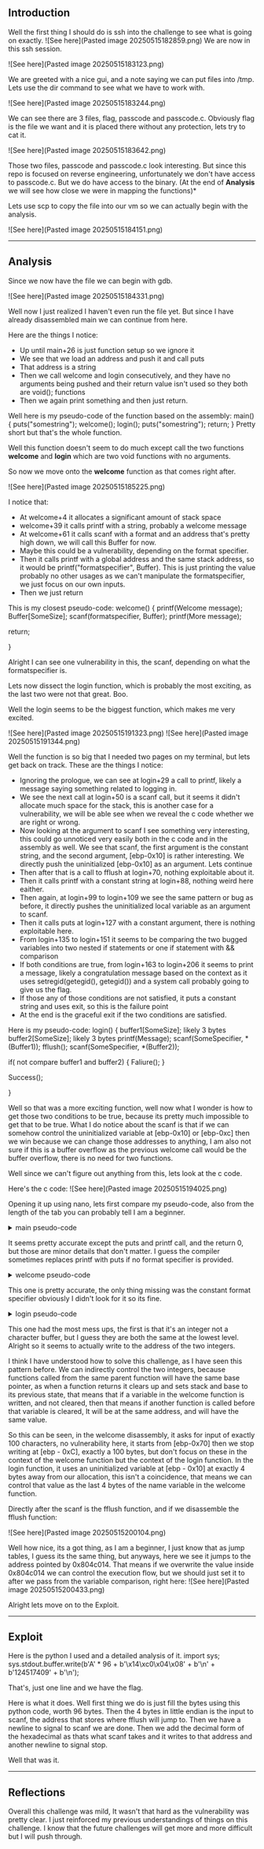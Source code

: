 ## Introduction

Well the first thing I should do is ssh into the challenge to see what is going on exactly.
![See here](Pasted image 20250515182859.png)
We are now in this ssh session.

![See here](Pasted image 20250515183123.png)

We are greeted with a nice gui, and a note saying we can put files into /tmp.
Lets use the dir command to see what we have to work with.

![See here](Pasted image 20250515183244.png)

We can see there are 3 files, flag, passcode and passcode.c.
Obviously flag is the file we want and it is placed there without any protection, lets try to cat it.

![See here](Pasted image 20250515183642.png)

Those two files, passcode and passcode.c look interesting. But since this repo is focused on reverse engineering, unfortunately we don't have access to passcode.c. But we do have access to the binary. (At the end of **Analysis** we will see how close we were in mapping the functions)\*

Lets use scp to copy the file into our vm so we can actually begin with the analysis.

![See here](Pasted image 20250515184151.png)

---

## Analysis

Since we now have the file we can begin with gdb.

![See here](Pasted image 20250515184331.png)

Well now I just realized I haven't even run the file yet.
But since I have already disassembled main we can continue from here.

Here are the things I notice:

- Up until main+26 is just function setup so we ignore it
- We see that we load an address and push it and call puts
- That address is a string
- Then we call welcome and login consecutively, and they have no arguments being pushed and their return value isn't used so they both are void(); functions
- Then we again print something and then just return.

Well here is my pseudo-code of the function based on the assembly:
main()
{
puts("somestring");
welcome();
login();
puts("somestring");
return;
}
Pretty short but that's the whole function.

Well this function doesn't seem to do much except call the two functions **welcome** and **login** which are two void functions with no arguments.

So now we move onto the **welcome** function as that comes right after.

![See here](Pasted image 20250515185225.png)

I notice that:

- At welcome+4 it allocates a significant amount of stack space
- welcome+39 it calls printf with a string, probably a welcome message
- At welcome+61 it calls scanf with a format and an address that's pretty high down, we will call this Buffer for now.
- Maybe this could be a vulnerability, depending on the format specifier.
- Then it calls printf with a global address and the same stack address, so it would be printf("formatspecifier", Buffer). This is just printing the value probably no other usages as we can't manipulate the formatspecifier, we just focus on our own inputs.
- Then we just return

This is my closest pseudo-code:
welcome()
{
printf(Welcome message);
Buffer\[SomeSize];
scanf(formatspecifier, Buffer);
printf(More message);

return;

}

Alright I can see one vulnerability in this, the scanf, depending on what the formatspecifier is.

Lets now dissect the login function, which is probably the most exciting, as the last two were not that great. Boo.

Well the login seems to be the biggest function, which makes me very excited.

![See here](Pasted image 20250515191323.png)
![See here](Pasted image 20250515191344.png)

Well the function is so big that I needed two pages on my terminal, but lets get back on track. These are the things I notice:

- Ignoring the prologue, we can see at login+29 a call to printf, likely a message saying something related to logging in.
- We see the next call at login+50 is a scanf call, but it seems it didn't allocate much space for the stack, this is another case for a vulnerability, we will be able see when we reveal the c code whether we are right or wrong.
- Now looking at the argument to scanf I see something very interesting, this could go unnoticed very easily both in the c code and in the assembly as well. We see that scanf, the first argument is the constant string, and the second argument, \[ebp-0x10] is rather interesting. We directly push the uninitialized \[ebp-0x10] as an argument. Lets continue
- Then after that is a call to fflush at login+70, nothing exploitable about it.
- Then it calls printf with a constant string at login+88, nothing weird here eaither.
- Then again, at login+99 to login+109 we see the same pattern or bug as before, it directly pushes the uninitialized local variable as an argument to scanf.
- Then it calls puts at login+127 with a constant argument, there is nothing exploitable here.
- From login+135 to login+151 it seems to be comparing the two bugged variables into two nested if statements or one if statement with && comparison
- If both conditions are true, from login+163 to login+206 it seems to print a message, likely a congratulation message based on the context as it uses setregid(getegid(), getegid()) and a system call probably going to give us the flag.
- If those any of those conditions are not satisfied, it puts a constant string and uses exit, so this is the failure point
- At the end is the graceful exit if the two conditions are satisfied.

Here is my pseudo-code:
login()
{
buffer1\[SomeSize]; likely 3 bytes
buffer2\[SomeSize]; likely 3 bytes
printf(Message);
scanf(SomeSpecifier, \*(Buffer1));
fflush();
scanf(SomeSpecifier, \*(Buffer2));

if( not compare buffer1 and buffer2)
{
Faliure();
}

Success();

}

Well so that was a more exciting function, well now what I wonder is how to get those two conditions to be true, because its pretty much impossible to get that to be true. What I do notice about the scanf is that if we can somehow control the uninitialized variable at \[ebp-0x10] or \[ebp-0xc] then we win because we can change those addresses to anything, I am also not sure if this is a buffer overflow as the previous welcome call would be the buffer overflow, there is no need for two functions.

Well since we can't figure out anything from this, lets look at the c code.

Here's the c code:
![See here](Pasted image 20250515194025.png)

Opening it up using nano, lets first compare my pseudo-code, also from the length of the tab you can probably tell I am a beginner.

<details>
<summary>main pseudo-code</summary>
main()
{
puts("somestring");
welcome();
login();
puts("somestring");
return;
}

</details>

It seems pretty accurate except the puts and printf call, and the return 0, but those are minor details that don't matter. I guess the compiler sometimes replaces printf with puts if no format specifier is provided.

<details>
<summary>welcome pseudo-code</summary>
welcome()
{
printf(Welcome message);
Buffer\[SomeSize];
scanf(formatspecifier, Buffer);
printf(More message);

return;

}

</details>

This one is pretty accurate, the only thing missing was the constant format specifier obviously I didn't look for it so its fine.

<details>
<summary>login pseudo-code</summary>
login()
{
buffer1\[SomeSize]; likely 3 bytes
buffer2\[SomeSize]; likely 3 bytes
printf(Message);
scanf(SomeSpecifier, \*(Buffer1));
fflush();
scanf(SomeSpecifier, \*(Buffer2));

if( not compare buffer1 and buffer2)
{
Faliure();
}

Success();

}

</details>

This one had the most mess ups, the first is that it's an integer not a character buffer, but I guess they are both the same at the lowest level. Alright so it seems to actually write to the address of the two integers.

I think I have understood how to solve this challenge, as I have seen this pattern before. We can indirectly control the two integers, because functions called from the same parent function will have the same base pointer, as when a function returns it clears up and sets stack and base to its previous state, that means that if a variable in the welcome function is written, and not cleared, then that means if another function is called before that variable is cleared, It will be at the same address, and will have the same value.

So this can be seen, in the welcome disassembly, it asks for input of exactly 100 characters, no vulnerability here, it starts from \[ebp-0x70] then we stop writing at \[ebp - 0xC], exactly a 100 bytes, but don't focus on these in the context of the welcome function but the context of the login function. In the login function, it uses an uninitialized variable at \[ebp - 0x10] at exactly 4 bytes away from our allocation, this isn't a coincidence, that means we can control that value as the last 4 bytes of the name variable in the welcome function.

Directly after the scanf is the fflush function, and if we disassemble the fflush function:

![See here](Pasted image 20250515200104.png)

Well how nice, its a got thing, as I am a beginner, I just know that as jump tables, I guess its the same thing, but anyways, here we see it jumps to the address pointed by 0x804c014. That means if we overwrite the value inside 0x804c014 we can control the execution flow, but we should just set it to after we pass from the variable comparison, right here:
![See here](Pasted image 20250515200433.png)

Alright lets move on to the Exploit.

---

## Exploit

Here is the python I used and a detailed analysis of it.
import sys;
sys.stdout.buffer.write(b'A' \* 96 + b'\x14\xc0\x04\x08' + b'\n' + b'124517409' + b'\n');

That's, just one line and we have the flag.

Here is what it does.
Well first thing we do is just fill the bytes using this python code, worth 96 bytes. Then the 4 bytes in little endian is the input to scanf, the address that stores where fflush will jump to. Then we have a newline to signal to scanf we are done. Then we add the decimal form of the hexadecimal as thats what scanf takes and it writes to that address and another newline to signal stop.

Well that was it.

---

## Reflections

Overall this challenge was mild, It wasn't that hard as the vulnerability was pretty clear. I just reinforced my previous understandings of things on this challenge. I know that the future challenges will get more and more difficult but I will push through.
